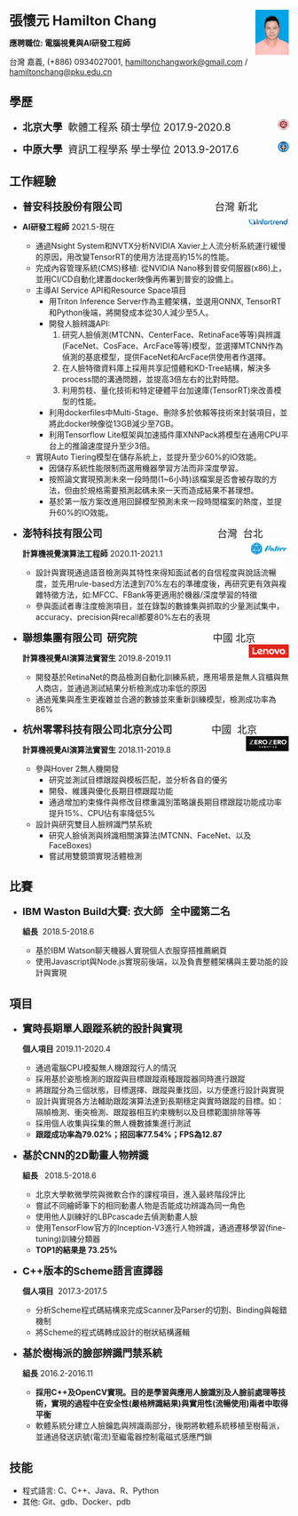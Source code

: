 <font size=5>**張懷元 Hamilton Chang**</font><img src=".\assets\pku_graduate_photo.jpg" align='right' height="12%" width="12%"/>

**應聘職位: 電腦視覺與AI研發工程師**

台灣 嘉義, (+886) 0934027001, hamiltonchangwork@gmail.com / hamiltonchang@pku.edu.cn

## 學歷

* <font size=4>**北京大學**  軟體工程系  碩士學位  2017.9-2020.8</font><img src=".\assets\pku.png" align='right' height="4%" width="4%"/>

* <font size=4>**中原大學**  資訊工程學系  學士學位  2013.9-2017.6</font><img src=".\assets\CYCU.png" align='right' height="4%" width="4%"/>

## 工作經驗

* <font size=4>**普安科技股份有限公司**                                 台灣 新北</font><img src=".\assets\infortrend.png" align='right' height="15%" width="15%"/>

* **AI研發工程師** 2021.5-現在

  * 通過Nsight System和NVTX分析NVIDIA Xavier上人流分析系統運行緩慢的原因，用改變TensorRT的使用方法提高約15%的性能。
  * 完成內容管理系統(CMS)移植: 從NVIDIA Nano移到普安伺服器(x86)上，並用CI/CD自動化建置docker映像再佈署到普安的設備上。
  * 主導AI Service API和Resource Space項目
    * 用Triton Inference Server作為主體架構，並選用ONNX, TensorRT和Python後端，將開發成本從30人減少至5人。
    * 開發人臉辨識API:
      1. 研究人臉偵測(MTCNN、CenterFace、RetinaFace等等)與辨識(FaceNet、CosFace、ArcFace等等)模型，並選擇MTCNN作為偵測的基底模型，提供FaceNet和ArcFace供使用者作選擇。
      2. 在人臉特徵資料庫上採用共享記憶體和KD-Tree結構，解決多process間的溝通問題，並提高3倍左右的比對時間。
      3. 利用剪枝、量化技術和特定硬體平台加速庫(TensorRT)來改善模型的性能。
    * 利用dockerfiles中Multi-Stage、刪除多於依賴等技術來封裝項目，並將此docker映像從13GB減少至7GB。
    * 利用Tensorflow Lite框架與加速插件庫XNNPack將模型在通用CPU平台上的推論速度提升至少3倍。
  * 實現Auto Tiering模型在儲存系統上，並提升至少60%的IO效能。
    * 因儲存系統性能限制而選用機器學習方法而非深度學習。
    * 按照論文實現預測未來一段時間(1~6小時)該檔案是否會被存取的方法，但由於規格需要預測起碼未來一天而造成結果不甚理想。
    * 基於第一版方案改進用回歸模型預測未來一段時間檔案的熱度，並提升60%的IO效能。

* <font size=4>**澎特科技有限公司**                                         台灣  台北</font><img src="./assets/patere.png" align='right' height="15%" width="15%"/>

  **計算機視覺演算法工程師**  2020.11-2021.1

  * 設計與實現通過語音檢測與其特性來得知面試者的自信程度與說話流暢度，並先用rule-based方法達到70%左右的準確度後，再研究更有效與複雜特徵方法，如:MFCC、FBank等更適用於機器/深度學習的特徵
  * 參與面試者專注度檢測項目，並在錄製的數據集與抓取的少量測試集中，accuracy、precision與recall都要80%左右的表現

* <font size=4>**聯想集團有限公司  研究院**                           中國  北京</font><img src=".\assets\lenovo-logo.png" align='right' height="15%" width="15%"/>

  **計算機視覺AI演算法實習生**  2019.8-2019.11

  * 開發基於RetinaNet的商品檢測自動化訓練系統，應用場景是無人貨櫃與無人商店，並通過測試結果分析檢測成功率低的原因
  * 通過蒐集與產生更複雜並合適的數據並來重新訓練模型，檢測成功率為86%

* <font size=4>**杭州零零科技有限公司北京分公司**              中國  北京</font><img src=".\assets\zerozero-logo.png" align='right' height="16%" width="16%"/>

  **計算機視覺AI演算法實習生**  2018.11-2019.8

  * 參與Hover 2無人機開發
    * 研究並測試目標跟蹤與模板匹配，並分析各自的優劣
    * 開發、維護與優化長期目標跟蹤功能
    * 通過增加約束條件與修改目標重識別策略讓長期目標跟蹤功能成功率提升15%、CPU佔有率降低5%
  * 設計與研究雙目人臉辨識門禁系統
    * 研究人臉偵測與辨識相關演算法(MTCNN、FaceNet、以及FaceBoxes)
    * 嘗試用雙鏡頭實現活體檢測

## 比賽

* <font size=4>**IBM Waston Build大賽: 衣大師   全中國第二名**</font>

  **組長**  2018.5-2018.6
  * 基於IBM Watson聊天機器人實現個人衣服穿搭推薦網頁
  * 使用Javascript與Node.js實現前後端，以及負責整體架構與主要功能的設計與實現

## 項目

* <font size=4>**實時長期單人跟蹤系統的設計與實現**</font>

  **個人項目**   2019.11-2020.4

  * 通過電腦CPU模擬無人機跟蹤行人的情況
  * 採用基於姿態檢測的跟蹤與目標跟蹤兩種跟蹤器同時進行跟蹤
  * 將跟蹤分為三個狀態，目標選擇、跟蹤與重找回，以方便進行設計與實現
  * 設計與實現各方法輔助跟蹤演算法達到長期穩定與實時跟蹤的目標。如：隔幀檢測、衝突檢測、跟蹤器相互約束機制以及目標範圍排除等等
  * 採用個人收集與採集的無人機數據集進行測試
  * **跟蹤成功率為79.02%；招回率77.54%；FPS為12.87**

* <font size=4>**基於CNN的2D動畫人物辨識**</font>  

  **組長**   2018.5-2018.6

  * 北京大學軟微學院與微軟合作的課程項目，進入最終階段評比
  * 嘗試不同繪師筆下的相同動畫人物是否能成功辨識為同一角色
  * 使用他人訓練好的LBPcascade去偵測動畫人臉
  * 使用TensorFlow官方的Inception-V3進行人物辨識，通過遷移學習(fine-tuning)訓練分類器
  * **TOP1的結果是 73.25%**

* <font size=4>**C++版本的Scheme語言直譯器**</font>

  **個人項目**  2017.3-2017.5

  * 分析Scheme程式碼結構來完成Scanner及Parser的切割、Binding與報錯機制
  * 將Scheme的程式碼轉成設計的樹狀結構邏輯

* <font size=4>**基於樹梅派的臉部辨識門禁系統**</font>

  **組長**   2016.2-2016.11

  - **採用C++及OpenCV實現。目的是學習與應用人臉識別及人臉前處理等技術，實現的過程中在安全性(嚴格辨識結果)與實用性(流暢使用)兩者中取得平衡**
  - 軟體系統分建立人臉鑰匙與辨識兩部分，後期將軟體系統移植至樹莓派，並通過發送訊號(電流)至繼電器控制電磁式感應門鎖

## 技能

* 程式語言: C、C++、Java、R、Python
* 其他: Git、gdb、Docker、pdb

